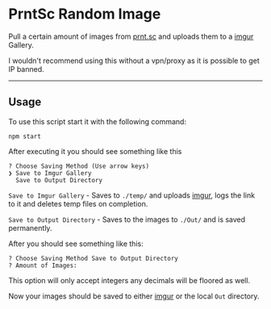 # PrntSc Random Image

Pull a certain amount of images from [prnt.sc](https://prnt.sc/) and uploads them to a [imgur](https://imgur.com/upload) Gallery.

I wouldn't recommend using this without a vpn/proxy as it is possible to get IP banned.

***

## Usage

To use this script start it with the following command:

```text
npm start
```

After executing it you should see something like this

```text
? Choose Saving Method (Use arrow keys)
❯ Save to Imgur Gallery
  Save to Output Directory
```

`Save to Imgur Gallery` - Saves to `./temp/` and uploads [imgur](https://imgur.com/upload), logs the link to it and deletes temp files on completion.

`Save to Output Directory` - Saves to the images to ``./Out/`` and is saved permanently.

After you should see something like this:

```text
? Choose Saving Method Save to Output Directory
? Amount of Images:
```

This option will only accept integers any decimals will be floored as well.

Now your images should be saved to either [imgur](https://imgur.com/upload/) or the local `Out` directory.
